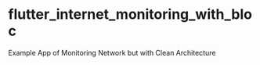 # flutter_internet_monitoring_with_bloc
Example App of Monitoring Network but with Clean Architecture
